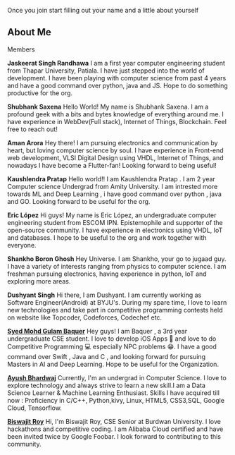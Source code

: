 Once you join start filling out your name and a little about yourself

## About Me ##

Members

**Jaskeerat Singh Randhawa**
I am a first year computer engineering student from Thapar University, Patiala. I have just stepped into the world of development. I have been playing with computer science from past 4 years and have a good command over python, java and JS. Hope to do something productive for the org.

**Shubhank Saxena**
Hello World! My name is Shubhank Saxena. I am a profound geek with a bits and bytes knowledge of everything around me. I have experience in WebDev(Full stack), Internet of Things, Blockchain. Feel free to reach out!

**Aman Arora**
Hey there! I am pursuing electronics and communication by heart, but loving computer science by soul. I have experience in Front-end web development, VLSI Digital Design using VHDL, Internet of Things, and nowadays I have become a Flutter-fan! Looking forward to being useful!

**Kaushlendra Pratap**
Hello world!! I am Kaushlendra Pratap . I am 2 year Computer science Undergrad from Amity University. I am intrested more towards ML and Deep Learning , i have good command over python , java and GO. Looking forward to be useful for the org.

**Eric López**
Hi guys! My name is Eric López, an undergraduate computer engineering student from ESCOM IPN. Epistemophile and supporter of the open-source community. I have experience in electronics using VHDL, IoT and databases. I hope to be useful to the org and work together with everyone.

**Shankho Boron Ghosh**
Hey Universe. I am Shankho, your go to jugaad guy. I have a variety of interests ranging from physics to computer science. I am freshman pursuing electronics, having experience in python, IoT and exploring more areas.

**Dushyant Singh**
Hi there, I am Dushyant. I am currently working as Software Engineer(Android) at BYJU's. During my spare time, I love to learn new technologies and take part in competitive programming contests held on website like Topcoder, Codeforces, Codechef etc.

**[Syed Mohd Gulam Baquer](https://github.com/baquer)**
Hey guys! I am Baquer , a 3rd year undergraduate CSE student. I love to develop iOS Apps 📱 and love to do Competitive Programming 💻 especially NPC problems 😁. I have a good command over Swift , Java and C , and looking forward for pursuing Masters in AI and Deep Learning. Hope to be useful for the Organization.

**[Ayush Bhardwaj](https://github.com/hastagAB)**
Currently, I'm an undergrad  in Computer Science. I love to explore technology and always strive to learn a new skill.I am a Data Science Learner & Machine Learning Enthusiast. Skills I have acquired till now : Proficiency in C/C++, Python,kivy, Linux, HTML5, CSS3,SQL, Google Cloud, Tensorflow.

**[Biswajit Roy](https://github.com/Biswajee)** Hi, I'm Biswajit Roy, CSE Senior at Burdwan University. I love hackathons and competitive coding. I am Alibaba Cloud certified and have been invited twice by Google Foobar. I look forward to contributing to this community.  
